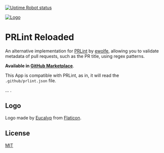 [![Uptime Robot status](https://img.shields.io/uptimerobot/status/m785772948-409b63c8617fcbbc6e9a30a6?style=flat-square)](https://stats.uptimerobot.com/N54K1TN9Kq)

[![Logo](https://avatars3.githubusercontent.com/in/77103?s=41&u=b36fe8dbd2b56b8f634d32e33b2641afef168972&v=4)](https://github.com/apps/prlint-reloaded)

# PRLint Reloaded

An alternative implementation for [PRLint](https://github.com/ewolfe/prlint) by [ewolfe](https://github.com/ewolfe), allowing you to validate metadata of pull requests, such as the PR title, using regex patterns.

**Available in [GitHub Marketplace](https://github.com/apps/prlint-reloaded)**.

This App is compatible with PRLint, as in, it will read the `.github/prlint.json` file.

...
.

## Logo

Logo made by [Eucalyp](https://creativemarket.com/eucalyp) from [Flaticon](https://www.flaticon.com/).

## License

[MIT](/LICENSE)
